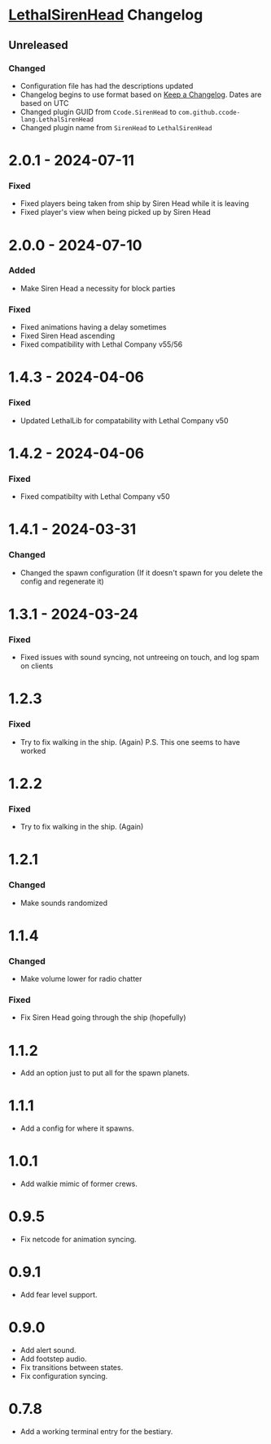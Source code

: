 # [LethalSirenHead](https://github.com/Ccode-lang/LethalSirenHead) Changelog

## Unreleased
### Changed
* Configuration file has had the descriptions updated
* Changelog begins to use format based on [Keep a Changelog](https://keepachangelog.com/en/1.1.0/). Dates are based on UTC
* Changed plugin GUID from `Ccode.SirenHead` to `com.github.ccode-lang.LethalSirenHead`
* Changed plugin name from `SirenHead` to `LethalSirenHead`

# 2.0.1 - 2024-07-11
### Fixed
* Fixed players being taken from ship by Siren Head while it is leaving
* Fixed player's view when being picked up by Siren Head

# 2.0.0 - 2024-07-10
### Added
* Make Siren Head a necessity for block parties

### Fixed
* Fixed animations having a delay sometimes
* Fixed Siren Head ascending
* Fixed compatibility with Lethal Company v55/56

# 1.4.3 - 2024-04-06
### Fixed
* Updated LethalLib for compatability with Lethal Company v50

# 1.4.2 - 2024-04-06
### Fixed
* Fixed compatibilty with Lethal Company v50

# 1.4.1 - 2024-03-31
### Changed
* Changed the spawn configuration (If it doesn't spawn for you delete the config and regenerate it)

# 1.3.1 - 2024-03-24
### Fixed
* Fixed issues with sound syncing, not untreeing on touch, and log spam on clients

# 1.2.3
### Fixed
* Try to fix walking in the ship. (Again) P.S. This one seems to have worked

# 1.2.2
### Fixed
* Try to fix walking in the ship. (Again)

# 1.2.1
### Changed
* Make sounds randomized

# 1.1.4
### Changed
* Make volume lower for radio chatter
### Fixed
* Fix Siren Head going through the ship (hopefully)

# 1.1.2
* Add an option just to put all for the spawn planets.

# 1.1.1
* Add a config for where it spawns.

# 1.0.1
* Add walkie mimic of former crews.

# 0.9.5
* Fix netcode for animation syncing.

# 0.9.1
* Add fear level support.

# 0.9.0
* Add alert sound.
* Add footstep audio.
* Fix transitions between states.
* Fix configuration syncing.

# 0.7.8
* Add a working terminal entry for the bestiary.